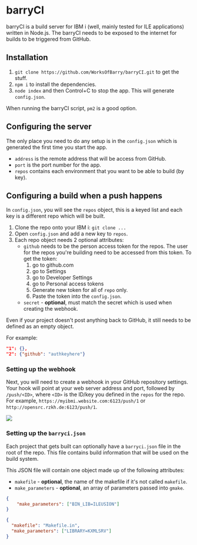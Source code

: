 # barryCI

barryCI is a build server for IBM i (well, mainly tested for ILE applications) written in Node.js. The barryCI needs to be exposed to the internet for builds to be triggered from GitHub.

## Installation

1. `git clone https://github.com/WorksOfBarry/barryCI.git` to get the stuff.
2. `npm i` to install the dependencies.
3. `node index` and then Control+C to stop the app. This will generate `config.json`.

When running the barryCI script, `pm2` is a good option.

## Configuring the server

The only place you need to do any setup is in the `config.json` which is generated the first time you start the app.

* `address` is the remote address that will be access from GitHub.
* `port` is the port number for the app.
* `repos` contains each environment that you want to be able to build (by key).

## Configuring a build when a push happens

In `config.json`, you will see the `repos` object, this is a keyed list and each key is a different repo which will be built.

1. Clone the repo onto your IBM i: `git clone ...`
2. Open `config.json` and add a new key to `repos`.
3. Each repo object needs 2 optional attributes:
   * `github` needs to be the person access token for the repos. The user for the repos you're building need to be accessed from this token. To get the token:
     1. go to github.com
     2. go to Settings
     3. go to Developer Settings
     4. go to Personal access tokens
     5. Generate new token for all of `repo` only.
     6. Paste the token into the `config.json`.
   * `secret` - **optional**, must match the secret which is used when creating the webhook.

Even if your project doesn't post anything back to GitHub, it still needs to be defined as an empty object.

For example:

```json
"1": {},
"2": {"github": "authkeyhere"}
```

### Setting up the webhook

Next, you will need to create a webhook in your GitHub repository settings. Your hook will point at your web server address and port, followed by `/push/<ID>`, where `<ID>` is the ID/key you defined in the `repos` for the repo. For example, `https://myibmi.website.com:6123/push/1` or `http://opensrc.rzkh.de:6123/push/1`.

![](https://i.imgur.com/i7j8GMp.png)

### Setting up the `barryci.json`

Each project that gets built can optionally have a `barryci.json` file in the root of the repo. This file contains build information that will be used on the build system.

This JSON file will contain one object made up of the following attributes:

* `makefile` - **optional**, the name of the makefile if it's not called `makefile`.
* `make_parameters` - **optional**, an array of parameters passed into `gmake`.

```json
{
	"make_parameters": ["BIN_LIB=ILEUSION"]
}
```

```json
{
  "makefile": "Makefile.in",
  "make_parameters": ["LIBRARY=KXMLSRV"]
}
```
